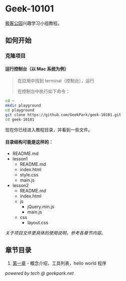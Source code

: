 # Geek-10101

[极客公园](http://geekpark.net)兴趣学习小组教程。

## 如何开始

### 克隆项目

#### 运行控制台（以 Mac 系统为例）

> 在应用中找到 terminal（控制台），运行
>
> 在控制台中执行如下命令：

```bash
cd ~
mkdir playground
cd playground
git clone https://github.com/GeekPark/geek-10101.git
cd geek-10101
```

现在你已经进入教程目录，并看到一些文件。

#### 目录结构可能是这样的：

* README.md
* lesson1
  * README.md
  * index.html
  * style.css
  * main.js
* lesson2
  * README.md
  * index.html
  * js
    * jQuery.min.js
    * main.js
  * css
    * layout.css

_关于项目文件更具体的使用说明，参考各章节内容。_

## 章节目录

1. [第一章](lesson1) - 概念介绍，工具列表，hello world 程序

*powered by tech @ geekpark.net*
